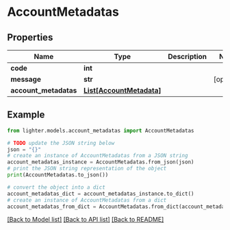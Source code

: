 # AccountMetadatas


## Properties

Name | Type | Description | Notes
------------ | ------------- | ------------- | -------------
**code** | **int** |  | 
**message** | **str** |  | [optional] 
**account_metadatas** | [**List[AccountMetadata]**](AccountMetadata.md) |  | 

## Example

```python
from lighter.models.account_metadatas import AccountMetadatas

# TODO update the JSON string below
json = "{}"
# create an instance of AccountMetadatas from a JSON string
account_metadatas_instance = AccountMetadatas.from_json(json)
# print the JSON string representation of the object
print(AccountMetadatas.to_json())

# convert the object into a dict
account_metadatas_dict = account_metadatas_instance.to_dict()
# create an instance of AccountMetadatas from a dict
account_metadatas_from_dict = AccountMetadatas.from_dict(account_metadatas_dict)
```
[[Back to Model list]](../README.md#documentation-for-models) [[Back to API list]](../README.md#documentation-for-api-endpoints) [[Back to README]](../README.md)


